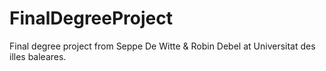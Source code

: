 # FinalDegreeProject

Final degree project from Seppe De Witte &amp; Robin Debel at Universitat des illes baleares.
